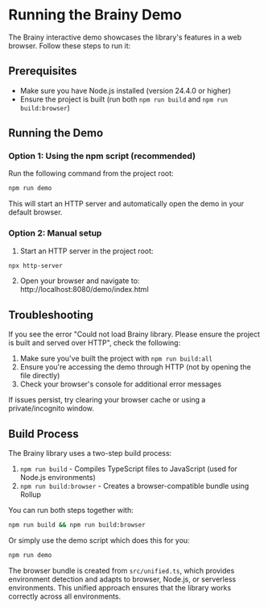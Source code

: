 # Running the Brainy Demo

The Brainy interactive demo showcases the library's features in a web browser. Follow these steps to run it:

## Prerequisites

- Make sure you have Node.js installed (version 24.4.0 or higher)
- Ensure the project is built (run both `npm run build` and `npm run build:browser`)

## Running the Demo

### Option 1: Using the npm script (recommended)

Run the following command from the project root:

```bash
npm run demo
```

This will start an HTTP server and automatically open the demo in your default browser.

### Option 2: Manual setup

1. Start an HTTP server in the project root:

```bash
npx http-server
```

2. Open your browser and navigate to:
   http://localhost:8080/demo/index.html

## Troubleshooting

If you see the error "Could not load Brainy library. Please ensure the project is built and served over HTTP", check the
following:

1. Make sure you've built the project with `npm run build:all`
2. Ensure you're accessing the demo through HTTP (not by opening the file directly)
3. Check your browser's console for additional error messages

If issues persist, try clearing your browser cache or using a private/incognito window.

## Build Process

The Brainy library uses a two-step build process:

1. `npm run build` - Compiles TypeScript files to JavaScript (used for Node.js environments)
2. `npm run build:browser` - Creates a browser-compatible bundle using Rollup

You can run both steps together with:

```bash
npm run build && npm run build:browser
```

Or simply use the demo script which does this for you:

```bash
npm run demo
```

The browser bundle is created from `src/unified.ts`, which provides environment detection and adapts to browser,
Node.js, or serverless environments. This unified approach ensures that the library works correctly across all
environments.
